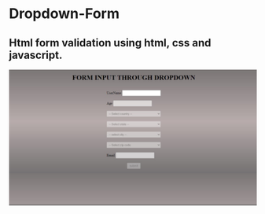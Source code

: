 # Dropdown-Form

## Html form validation using html, css and javascript.

!['alt-text'](https://github.com/Alokkumarcse/Dropdown-form/blob/main/displayui.jpg)
